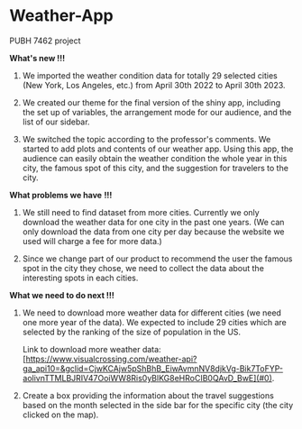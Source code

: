 # Weather-App

PUBH 7462 project

**What's new !!!**

1.  We imported the weather condition data for totally 29 selected cities (New York, Los Angeles, etc.) from April 30th 2022 to April 30th 2023.

2.  We created our theme for the final version of the shiny app, including the set up of variables, the arrangement mode for our audience, and the list of our sidebar. 

3.  We switched the topic according to the professor's comments. We started to add plots and contents of our weather app. Using this app, the audience can easily obtain the weather condition the whole year in this city, the famous spot of this city, and the suggestion for travelers to the city. 

**What problems we have** **!!!**

1.  We still need to find dataset from more cities. Currently we only download the weather data for one city in the past one years. (We can only download the data from one city per day because the website we used will charge a fee for more data.)

2.  Since we change part of our product to recommend the user the famous spot in the city they chose, we need to collect the data about the interesting spots in each cities.

**What we need to do next !!!**

1.  We need to download more weather data for different cities (we need one more year of the data). We expected to include 29 cities which are selected by the ranking of the size of population in the US.

    Link to download more weather data: [https://www.visualcrossing.com/weather-api?ga_api10=&gclid=CjwKCAjw5pShBhB_EiwAvmnNV8djkVg-Bik7ToFYP-aolivnTTMLBJRIV47OoiWW8Ris0yBlKG8eHRoCIB0QAvD_BwE](#0).

2.  Create a box providing the information about the travel suggestions based on the month selected in the side bar for the specific city (the city clicked on the map).
